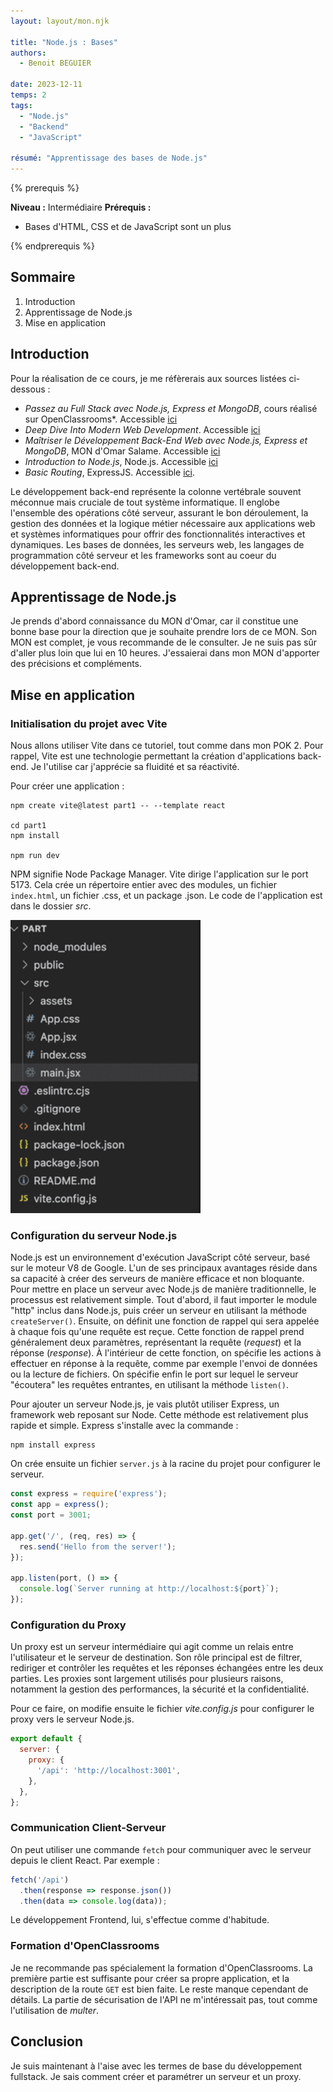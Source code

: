 ```yaml
---
layout: layout/mon.njk

title: "Node.js : Bases"
authors:
  - Benoit BEGUIER

date: 2023-12-11
temps: 2
tags:
  - "Node.js"
  - "Backend"
  - "JavaScript"

résumé: "Apprentissage des bases de Node.js"
---
```


{% prerequis %}

**Niveau :** Intermédiaire
**Prérequis :**

- Bases d'HTML, CSS et de JavaScript sont un plus

{% endprerequis %}

## Sommaire

1. Introduction
2. Apprentissage de Node.js
3. Mise en application

## Introduction

Pour la réalisation de ce cours, je me réfèrerais aux sources listées ci-dessous :

- *Passez au Full Stack avec Node.js, Express et MongoDB*, cours réalisé sur OpenClassrooms*. Accessible [ici](https://openclassrooms.com/fr/courses/6390246-passez-au-full-stack-avec-node-js-express-et-mongodb)
- *Deep Dive Into Modern Web Development*. Accessible [ici](https://fullstackopen.com/en/)
- *Maîtriser le Développement Back-End Web avec Node.js, Express et MongoDB*, MON d'Omar Salame. Accessible [ici](https://francoisbrucker.github.io/do-it/promos/2023-2024/Omar-Salame/mon/temps-1.2/)
- *Introduction to Node.js*, Node.js. Accessible [ici](https://nodejs.org/en/learn/getting-started/introduction-to-nodejs)
- *Basic Routing*, ExpressJS. Accessible [ici](https://expressjs.com/en/starter/basic-routing.html).

Le développement back-end représente la colonne vertébrale souvent méconnue mais cruciale de tout système informatique. Il englobe l'ensemble des opérations côté serveur, assurant le bon déroulement, la gestion des données et la logique métier nécessaire aux applications web et systèmes informatiques pour offrir des fonctionnalités interactives et dynamiques. Les bases de données, les serveurs web, les langages de programmation côté serveur et les frameworks sont au coeur du développement back-end.

## Apprentissage de Node.js

Je prends d'abord connaissance du MON d'Omar, car il constitue une bonne base pour la direction que je souhaite prendre lors de ce MON. Son MON est complet, je vous recommande de le consulter. Je ne suis pas sûr d'aller plus loin que lui en 10 heures. J'essaierai dans mon MON d'apporter des précisions et compléments.

## Mise en application

### Initialisation du projet avec Vite

Nous allons utiliser Vite dans ce tutoriel, tout comme dans mon POK 2. Pour rappel, Vite est une technologie permettant la création d'applications back-end. Je l'utilise car j'apprécie sa fluidité et sa réactivité.

Pour créer une application :

```shell
npm create vite@latest part1 -- --template react

cd part1
npm install

npm run dev
```

NPM signifie Node Package Manager.
Vite dirige l'application sur le port 5173. Cela crée un répertoire entier avec des modules, un fichier `index.html`, un fichier .css, et un package .json. Le code de l'application est dans le dossier *src*.

![alt](https://raw.githubusercontent.com/do-it-ecm/promo-2023-2024/main/Beguier-Benoit/mon/temps-2.2/dossier.png)

### Configuration du serveur Node.js

Node.js est un environnement d'exécution JavaScript côté serveur, basé sur le moteur V8 de Google. L'un de ses principaux avantages réside dans sa capacité à créer des serveurs de manière efficace et non bloquante. Pour mettre en place un serveur avec Node.js de manière traditionnelle, le processus est relativement simple. 
Tout d'abord, il faut importer le module "http" inclus dans Node.js, puis créer un serveur en utilisant la méthode `createServer()`. Ensuite, on définit une fonction de rappel qui sera appelée à chaque fois qu'une requête est reçue. Cette fonction de rappel prend généralement deux paramètres, représentant la requête (*request*) et la réponse (*response*). À l'intérieur de cette fonction, on spécifie les actions à effectuer en réponse à la requête, comme par exemple l'envoi de données ou la lecture de fichiers. On spécifie enfin le port sur lequel le serveur "écoutera" les requêtes entrantes, en utilisant la méthode `listen()`. 

Pour ajouter un serveur Node.js, je vais plutôt utiliser Express, un framework web reposant sur Node. Cette méthode est relativement plus rapide et simple. Express s'installe avec la commande :

```shell
npm install express
```

On crée ensuite un fichier `server.js` à la racine du projet pour configurer le serveur.

```js
const express = require('express');
const app = express();
const port = 3001;

app.get('/', (req, res) => {
  res.send('Hello from the server!');
});

app.listen(port, () => {
  console.log(`Server running at http://localhost:${port}`);
});

```

### Configuration du Proxy

Un proxy est un serveur intermédiaire qui agit comme un relais entre l'utilisateur et le serveur de destination. Son rôle principal est de filtrer, rediriger et contrôler les requêtes et les réponses échangées entre les deux parties. Les proxies sont largement utilisés pour plusieurs raisons, notamment la gestion des performances, la sécurité et la confidentialité.

Pour ce faire, on modifie ensuite le fichier *vite.config.js* pour configurer le proxy vers le serveur Node.js.

```js
export default {
  server: {
    proxy: {
      '/api': 'http://localhost:3001',
    },
  },
};
```

### Communication Client-Serveur

On peut utiliser une commande `fetch` pour communiquer avec le serveur depuis le client React. Par exemple :

```js
fetch('/api')
  .then(response => response.json())
  .then(data => console.log(data));
```

Le développement Frontend, lui, s'effectue comme d'habitude.

### Formation d'OpenClassrooms

Je ne recommande pas spécialement la formation d'OpenClassrooms. La première partie est suffisante pour créer sa propre application, et la description de la route `GET` est bien faite. Le reste manque cependant de détails. La partie de sécurisation de l'API ne m'intéressait pas, tout comme l'utilisation de *multer*.

## Conclusion

Je suis maintenant à l'aise avec les termes de base du développement fullstack. Je sais comment créer et paramétrer un serveur et un proxy.